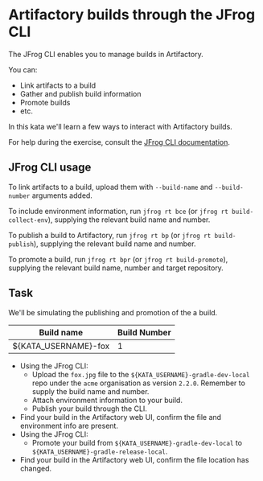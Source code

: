 # Artifactory builds through the JFrog CLI

The JFrog CLI enables you to manage builds in Artifactory.

You can:
 - Link artifacts to a build
 - Gather and publish build information
 - Promote builds
 - etc.

In this kata we'll learn a few ways to interact with Artifactory builds.

For help during the exercise, consult the [JFrog CLI documentation](https://www.jfrog.com/confluence/display/CLI/CLI+for+JFrog+Artifactory).


## JFrog CLI usage

To link artifacts to a build, upload them with `--build-name` and `--build-number` arguments added.

To include environment information, run `jfrog rt bce` (or `jfrog rt build-collect-env`), supplying the relevant build name and number.

To publish a build to Artifactory, run `jfrog rt bp` (or `jfrog rt build-publish`), supplying the relevant build name and number.

To promote a build, run `jfrog rt bpr` (or `jfrog rt build-promote`), supplying the relevant build name, number and target repository.

## Task

We'll be simulating the publishing and promotion of the a build.

| Build name | Build Number |
| -----------|--------------|
| ${KATA_USERNAME}-fox | 1  |


* Using the JFrog CLI:
    * Upload the `fox.jpg` file to the `${KATA_USERNAME}-gradle-dev-local` repo under the `acme` organisation as version `2.2.0`. Remember to supply the build name and number.
    * Attach environment information to your build.
    * Publish your build through the CLI.
* Find your build in the Artifactory web UI, confirm the file and environment info are present.
* Using the JFrog CLI:
    * Promote your build from `${KATA_USERNAME}-gradle-dev-local` to `${KATA_USERNAME}-gradle-release-local`. 
* Find your build in the Artifactory web UI, confirm the file location has changed.
